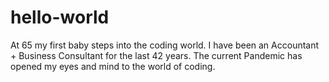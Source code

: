 # hello-world
At 65 my first baby steps into the coding world.
I have been an Accountant + Business Consultant for the last 42 years.
The current Pandemic has opened my eyes and mind to the world of coding.
